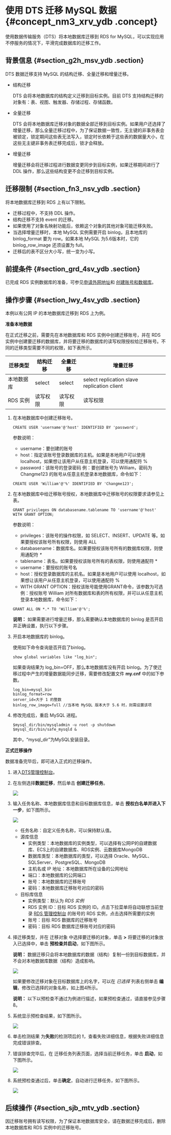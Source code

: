 # 使用 DTS 迁移 MySQL 数据 {#concept_nm3_xrv_ydb .concept}

使用数据传输服务（DTS）将本地数据库迁移到 RDS for MySQL，可以实现应用不停服务的情况下，平滑完成数据库的迁移工作。

## 背景信息 {#section_g2h_msv_ydb .section}

DTS 数据迁移支持 MySQL 的结构迁移、全量迁移和增量迁移。

-   结构迁移

    DTS 会将本地数据库的结构定义迁移到目标实例。目前 DTS 支持结构迁移的对象有：表、视图、触发器、存储过程、存储函数。

-   全量迁移

    DTS 会将本地数据库迁移对象的数据全部迁移到目标实例。如果用户还选择了增量迁移，那么全量迁移过程中，为了保证数据一致性，无主键的非事务表会被锁定，锁定期间这些表无法写入，锁定时长依赖于这些表的数据量大小，在这些无主键非事务表迁移完成后，锁才会释放。

-   增量迁移

    增量迁移会将迁移过程进行数据变更同步到目标实例，如果迁移期间进行了 DDL 操作，那么这些结构变更不会迁移到目标实例。


## 迁移限制 {#section_fn3_nsv_ydb .section}

将本地数据库迁移到 RDS 上有以下限制。

-   迁移过程中，不支持 DDL 操作。
-   结构迁移不支持 event 的迁移。
-   如果使用了对象名映射功能后，依赖这个对象的其他对象可能迁移失败。
-   当选择增量迁移时，本地 MySQL 实例需要开启 binlog，且本地库的 binlog\_format 要为 row。如果本地 MySQL 为5.6版本时，它的 binlog\_row\_image 还须设置为 full。
-   迁移后的表不区分大小写，统一变为小写。

## 前提条件 {#section_grd_4sv_ydb .section}

已完成 RDS 实例数据库的准备，可参见[申请外网地址](../../../../cn.zh-CN/快速入门MySQL版/初始化配置/申请外网地址.md#)和 [创建账号和数据库](../../../../cn.zh-CN/快速入门MySQL版/初始化配置/创建账号和数据库.md#)。

## 操作步骤 {#section_lwy_4sv_ydb .section}

本例以有公网 IP 的本地数据库迁移到 RDS 上为例。

**准备本地数据**

在正式迁移之前，需要先在本地数据库和 RDS 实例中创建迁移账号，并在 RDS 实例中创建要迁移的数据库，并将要迁移的数据库的读写权限授权给迁移账号。不同的迁移类型需要不同的权限，如下表所示。

|迁移类型|结构迁移|全量迁移|增量迁移|
|----|----|----|----|
|本地数据库|select|select|select replication slave replication client|
|RDS 实例|读写权限|读写权限|读写权限|

1.  在本地数据库中创建迁移账号。

    ```
    CREATE USER 'username'@'host' IDENTIFIED BY 'password';
    ```

    参数说明：

    -   username：要创建的账号
    -   host：指定该账号登录数据库的主机。如果是本地用户可以使用 localhost，如果想让该用户从任意主机登录，可以使用通配符 %
    -   password：该账号的登录密码
    例：要创建账号为 William，密码为 Changme123 的账号从任意主机登录本地数据库，命令如下：

    ```
    CREATE USER 'William'@'%' IDENTIFIED BY 'Changme123';
    ```

2.  在本地数据库中给迁移账号授权，本地数据库中迁移账号的权限要求请参见上表。

    ```
    GRANT privileges ON databasename.tablename TO 'username'@'host' WITH GRANT OPTION;
    ```

    参数说明：

    -   privileges：该账号的操作权限，如 SELECT、INSERT、UPDATE 等。如果要授权该账号所有权限，则使用 ALL
    -   databasename：数据库名。如果要授权该账号所有的数据库权限，则使用通配符 *\**
    -   tablename：表名。如果要授权该账号所有的表权限，则使用通配符 \*
    -   username：要授权的账号名
    -   host：授权登录数据库的主机名。如果是本地用户可以使用 localhost，如果想让该用户从任意主机登录，可以使用通配符 %
    -   WITH GRANT OPTION：授权该账号能使用GRANT命令，该参数为可选
    例：授权账号 William 对所有数据库和表的所有权限，并可以从任意主机登录本地数据库，命令如下：

    ```
    GRANT ALL ON *.* TO 'William'@'%';
    ```

    **说明：** 如果需要进行增量迁移，那么需要确认本地数据库的 binlog 是否开启并正确设置，执行以下步骤。

3.  开启本地数据库的 binlog。

    使用如下命令查询是否开启了binlog。

    ```
    show global variables like "log_bin";
    ```

    如果查询结果为 log\_bin=OFF，那么本地数据库没有开启 binlog。为了使迁移过程中产生的增量数据能同步迁移，需要修改配置文件 **my.cnf** 中的如下参数。

    ```
    log_bin=mysql_bin
    binlog_format=row
    server_id=大于 1 的整数
    binlog_row_image=full //当本地 MySQL 版本大于 5.6 时，则需设置该项
    ```

4.  修改完成后，重启 MySQL 进程。

    ```
    $mysql_dir/bin/mysqladmin -u root -p shutdown
    $mysql_dir/bin/safe_mysqld &
    ```

    其中，“mysql\_dir”为MySQL安装目录。


**正式迁移操作**

数据准备完毕后，即可进入正式的迁移操作。

1.  进入[DTS管理控制台](http://dts.console.aliyun.com/)。
2.  在左侧选择**数据迁移**，然后单击 **创建迁移任务**。

    ![](http://static-aliyun-doc.oss-cn-hangzhou.aliyuncs.com/assets/img/7977/15446079024264_zh-CN.png)

3.  输入任务名称、本地数据库信息和目标数据库信息，单击 **授权白名单并进入下一步**，如下图所示。

    ![](http://static-aliyun-doc.oss-cn-hangzhou.aliyuncs.com/assets/img/7977/15446079024265_zh-CN.png)

    -   任务名称：自定义任务名称，可以保持默认值。
    -   源库信息
        -   实例类型：本地数据库的实例类型，可以选择有公网IP的自建数据库、ECS上的自建数据库、RDS实例、云数据库MongoDB
        -   数据库类型：本地数据库的类型，可以选择 Oracle、MySQL、SQLServer、PostgreSQL、MongoDB
        -   主机名或 IP 地址：本地数据库所在设备的公网地址
        -   端口：本地数据库的公网端口
        -   账号：本地数据库的迁移账号
        -   密码：本地数据库迁移账号对应的密码
    -   目标库信息
        -   实例类型：默认为 *RDS 实例*
        -   RDS 实例 ID：目标 RDS 实例的 ID。点击下拉菜单将自动联想当前登录 [RDS 管理控制台](https://rds.console.aliyun.com/) 的账号的 RDS 实例，点击选择所需要的实例
        -   账号：目标 RDS 数据库的迁移账号
        -   密码：目标 RDS 数据库迁移账号对应的密码
4.  择迁移类型，并在 迁移对象 中选择要迁移的对象，单击 **\>** 将要迁移的对象放入已选择中，单击 **预检查并启动**，如下图所示。

    **说明：** 数据迁移只会将本地数据库的数据（结构）复制一份到目标数据库，并不会对本地数据库数据（结构）造成影响。

    ![](http://static-aliyun-doc.oss-cn-hangzhou.aliyuncs.com/assets/img/7977/15446079024266_zh-CN.png)

    如果要修改迁移对象在目标数据库上的名字，可以在 *已选择* 列表右侧单击 **编辑**，修改已选择的对象名称，如上图4所示。

    **说明：** 以下以预检查不通过为例进行描述，如果预检查通过，请直接参见步骤 8。

5.  系统显示预检查结果，如下图所示。

    ![](http://static-aliyun-doc.oss-cn-hangzhou.aliyuncs.com/assets/img/7977/15446079034267_zh-CN.png)

6.  单击检测结果 为**失败**的检测项后的 **!**，查看失败详细信息，根据失败详细信息完成错误排查。
7.  错误排查完毕后，在 迁移任务列表页面，选择当前迁移任务，单击 **启动**，如下图所示。

    ![](http://static-aliyun-doc.oss-cn-hangzhou.aliyuncs.com/assets/img/7977/15446079034268_zh-CN.png)

8.  系统预检查通过后，单击**确定**，自动进行迁移任务，如下图所示。

    ![](http://static-aliyun-doc.oss-cn-hangzhou.aliyuncs.com/assets/img/7977/15446079034269_zh-CN.png)


## 后续操作 {#section_sjb_mtv_ydb .section}

因迁移账号拥有读写权限，为了保证本地数据库安全，请在数据迁移完成后，删除本地数据库和 RDS 实例中的迁移账号。

